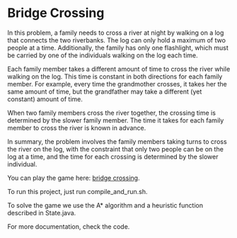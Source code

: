 # Bridge Crossing 
In this problem, a family needs to cross a river at night by walking on a log that connects the two riverbanks. The log can only hold a maximum of two people at a time. Additionally, the family has only one flashlight, which must be carried by one of the individuals walking on the log each time.

Each family member takes a different amount of time to cross the river while walking on the log. This time is constant in both directions for each family member. For example, every time the grandmother crosses, it takes her the same amount of time, but the grandfather may take a different (yet constant) amount of time.

When two family members cross the river together, the crossing time is determined by the slower family member. The time it takes for each family member to cross the river is known in advance.

In summary, the problem involves the family members taking turns to cross the river on the log, with the constraint that only two people can be on the log at a time, and the time for each crossing is determined by the slower individual.

You can play the game here: [bridge crossing](https://www.mathgametime.com/games/bridge-crossing).

To run this project, just run compile_and_run.sh.

To solve the game we use the A* algorithm and a heuristic function described in State.java.

For more documentation, check the code.
